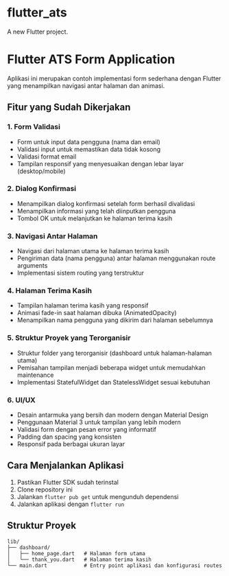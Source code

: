# flutter_ats

A new Flutter project.
# Flutter ATS Form Application

Aplikasi ini merupakan contoh implementasi form sederhana dengan Flutter yang menampilkan navigasi antar halaman dan animasi.

## Fitur yang Sudah Dikerjakan

### 1. Form Validasi
- Form untuk input data pengguna (nama dan email)
- Validasi input untuk memastikan data tidak kosong
- Validasi format email
- Tampilan responsif yang menyesuaikan dengan lebar layar (desktop/mobile)

### 2. Dialog Konfirmasi
- Menampilkan dialog konfirmasi setelah form berhasil divalidasi
- Menampilkan informasi yang telah diinputkan pengguna
- Tombol OK untuk melanjutkan ke halaman terima kasih

### 3. Navigasi Antar Halaman
- Navigasi dari halaman utama ke halaman terima kasih
- Pengiriman data (nama pengguna) antar halaman menggunakan route arguments
- Implementasi sistem routing yang terstruktur

### 4. Halaman Terima Kasih
- Tampilan halaman terima kasih yang responsif
- Animasi fade-in saat halaman dibuka (AnimatedOpacity)
- Menampilkan nama pengguna yang dikirim dari halaman sebelumnya

### 5. Struktur Proyek yang Terorganisir
- Struktur folder yang terorganisir (dashboard untuk halaman-halaman utama)
- Pemisahan tampilan menjadi beberapa widget untuk memudahkan maintenance
- Implementasi StatefulWidget dan StatelessWidget sesuai kebutuhan

### 6. UI/UX
- Desain antarmuka yang bersih dan modern dengan Material Design
- Penggunaan Material 3 untuk tampilan yang lebih modern
- Validasi form dengan pesan error yang informatif
- Padding dan spacing yang konsisten
- Responsif pada berbagai ukuran layar

## Cara Menjalankan Aplikasi
1. Pastikan Flutter SDK sudah terinstal
2. Clone repository ini
3. Jalankan `flutter pub get` untuk mengunduh dependensi
4. Jalankan aplikasi dengan `flutter run`

## Struktur Proyek
```
lib/
├── dashboard/
│   ├── home_page.dart   # Halaman form utama
│   └── thank_you.dart   # Halaman terima kasih
└── main.dart            # Entry point aplikasi dan konfigurasi routes
```
